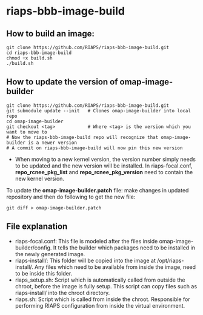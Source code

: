 # riaps-bbb-image-build

## How to build an image:
```
git clone https://github.com/RIAPS/riaps-bbb-image-build.git
cd riaps-bbb-image-build
chmod +x build.sh
./build.sh
```

## How to update the version of omap-image-builder
```
git clone https://github.com/RIAPS/riaps-bbb-image-build.git
git submodule update --init   # Clones omap-image-builder into local repo
cd omap-image-builder
git checkout <tag>            # Where <tag> is the version which you want to move to
# Now the riaps-bbb-image-build repo will recognize that omap-image-builder is a newer version
# A commit on riaps-bbb-image-build will now pin this new version
```
- When moving to a new kernel version, the version number simply needs to be updated and the new version will be installed. In riaps-focal.conf, **repo_rcnee_pkg_list** and **repo_rcnee_pkg_version** need to contain the new kernel version.

To update the **omap-image-builder.patch** file: make changes in updated repository and then do following to get the new file:

```
git diff > omap-image-builder.patch
```

## File explanation
- riaps-focal.conf: This file is modeled after the files inside omap-image-builder/config. It tells the builder which packages need to be installed in the newly generated image.
- riaps-install/: This folder will be copied into the image at /opt/riaps-install/. Any files which need to be available from inside the image, need to be inside this folder.
- riaps_setup.sh: Script which is automatically called from outside the chroot, before the image is fully setup. This script can copy files such as riaps-install/ into the chroot directory.
- riaps.sh: Script which is called from inside the chroot. Responsible for performing RIAPS configuration from inside the virtual environment.
